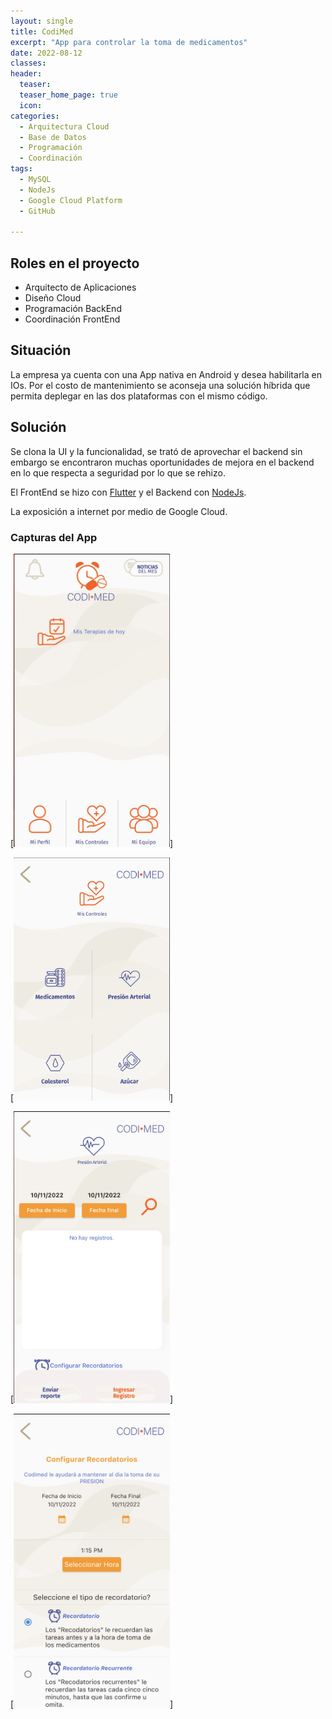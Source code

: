 ```yaml
---
layout: single
title: CodiMed
excerpt: "App para controlar la toma de medicamentos"
date: 2022-08-12
classes: 
header: 
  teaser: 
  teaser_home_page: true
  icon: 
categories:
  - Arquitectura Cloud
  - Base de Datos
  - Programación
  - Coordinación 
tags:  
  - MySQL
  - NodeJs
  - Google Cloud Platform
  - GitHub

---
```


## Roles en el proyecto

- Arquitecto de Aplicaciones
- Diseño Cloud
- Programación BackEnd
- Coordinación FrontEnd

## Situación

La empresa ya cuenta con una App nativa en Android y desea habilitarla en IOs. Por el costo de mantenimiento se aconseja una solución híbrida que permita deplegar en las dos plataformas con el mismo código. 

## Solución

Se clona la UI y la funcionalidad, se trató de aprovechar el backend sin embargo se encontraron muchas oportunidades de mejora en el backend en lo que respecta a seguridad por lo que se rehizo.

El FrontEnd se hizo con [Flutter](https://flutter.dev/) y el Backend con [NodeJs](https://nodejs.org/en/). 

La exposición a internet por medio de Google Cloud.

### Capturas del App

[<img src="../assets/images/CodiMed_01.jpg" width="250"/>] 

[<img src="../assets/images/CodiMed_02.jpg" width="250"/>]

[<img src="../assets/images/CodiMed_03.jpg" width="250"/>]

[<img src="../assets/images/CodiMed_04.jpg" width="250"/>]

